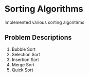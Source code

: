 # Sorting Algorithms

Implemented various sorting algorithms

## Problem Descriptions

1. Bubble Sort
2. Selection Sort
3. Insertion Sort
4. Merge Sort
5. Quick Sort